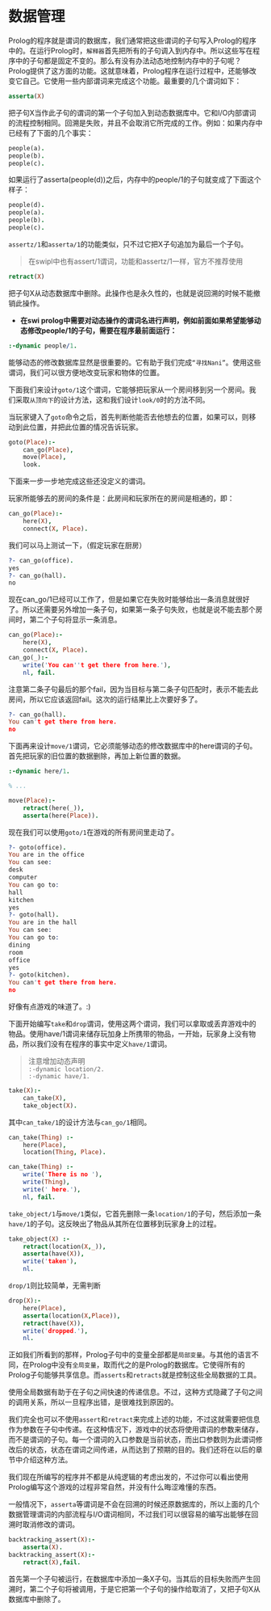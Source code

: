 # 数据管理
Prolog的程序就是谓词的数据库，我们通常把这些谓词的子句写入Prolog的程序中的。在运行Prolog时，`解释器`首先把所有的子句调入到内存中。所以这些写在程序中的子句都是固定不变的。那么有没有办法动态地控制内存中的子句呢？Prolog提供了这方面的功能。这就意味着，Prolog程序在运行过程中，还能够改变它自己。它使用一些内部谓词来完成这个功能。最重要的几个谓词如下：

```prolog
asserta(X)
```

把子句X当作此子句的谓词的第一个子句加入到动态数据库中。它和I/O内部谓词的流程控制相同。回溯是失败，并且不会取消它所完成的工作。例如：如果内存中已经有了下面的几个事实：

```prolog
people(a).
people(b).
people(c).
```

如果运行了asserta(people(d))之后，内存中的people/1的子句就变成了下面这个样子：

```prolog
people(d).
people(a).
people(b).
people(c).
```

`assertz/1`和`asserta/1`的功能类似，只不过它把X子句追加为最后一个子句。 

> 在swipl中也有assert/1谓词，功能和assertz/1一样，官方不推荐使用

```prolog
retract(X)
```

把子句X从动态数据库中删除。此操作也是永久性的，也就是说回溯的时候不能撤销此操作。

* **在swi prolog中需要对动态操作的谓词名进行声明，例如前面如果希望能够动态修改people/1的子句，需要在程序最前面运行：**

```prolog
:-dynamic people/1.
```

能够动态的修改数据库显然是很重要的。它有助于我们完成`“寻找Nani”`。使用这些谓词，我们可以很方便地改变玩家和物体的位置。

下面我们来设计`goto/1`这个谓词，它能够把玩家从一个房间移到另一个房间。我们采取`从顶向下`的设计方法，这和我们设计`look/0`时的方法不同。

当玩家键入了`goto`命令之后，首先判断他能否去他想去的位置，如果可以，则移动到此位置，并把此位置的情况告诉玩家。

```prolog
goto(Place):- 
    can_go(Place), 
    move(Place), 
    look.
```

下面来一步一步地完成这些还没定义的谓词。

玩家所能够去的房间的条件是：此房间和玩家所在的房间是相通的，即：

```prolog
can_go(Place):- 
    here(X), 
    connect(X, Place). 
```

我们可以马上测试一下，（假定玩家在厨房）

```prolog
?- can_go(office). 
yes 
?- can_go(hall).
no
```

现在can_go/1已经可以工作了，但是如果它在失败时能够给出一条消息就很好了。所以还需要另外增加一条子句，如果第一条子句失败，也就是说不能去那个房间时，第二个子句将显示一条消息。

```prolog
can_go(Place):- 
    here(X), 
    connect(X, Place). 
can_go(_):- 
    write('You can''t get there from here.'),
    nl, fail. 
```

注意第二条子句最后的那个fail，因为当目标与第二条子句匹配时，表示不能去此房间，所以它应该返回fail。这次的运行结果比上次要好多了。

```prolog
?- can_go(hall). 
You can't get there from here. 
no 
```

下面再来设计`move/1`谓词，它必须能够动态的修改数据库中的here谓词的子句。首先把玩家的旧位置的数据删除，再加上新位置的数据。

```prolog
:-dynamic here/1.

% ...

move(Place):- 
    retract(here(_)), 
    asserta(here(Place)). 
```

现在我们可以使用`goto/1`在游戏的所有房间里走动了。

```prolog
?- goto(office).
You are in the office 
You can see: 
desk 
computer 
You can go to:
hall 
kitchen 
yes 
?- goto(hall). 
You are in the hall 
You can see:
You can go to:
dining 
room
office 
yes 
?- goto(kitchen).
You can't get there from here.
no 
```

好像有点游戏的味道了。:)

下面开始编写`take`和`drop`谓词，使用这两个谓词，我们可以拿取或丢弃游戏中的物品。使用have/1谓词来储存玩加身上所携带的物品，一开始，玩家身上没有物品，所以我们没有在程序的事实中定义`have/1`谓词。

> 注意增加动态声明<br>
> `:-dynamic location/2.`<br>
> `:-dynamic have/1.`

```prolog
take(X):- 
    can_take(X), 
    take_object(X). 
```

其中`can_take/1`的设计方法与`can_go/1`相同。

```prolog
can_take(Thing) :- 
    here(Place), 
    location(Thing, Place).

can_take(Thing) :- 
    write('There is no '), 
    write(Thing), 
    write(' here.'), 
    nl, fail. 
```

`take_object/1`与`move/1`类似，它首先删除一条`location/1`的子句，然后添加一条`have/1`的子句。这反映出了物品从其所在位置移到玩家身上的过程。

```prolog
take_object(X) :- 
    retract(location(X,_)), 
    asserta(have(X)),
    write('taken'),
    nl.
```

`drop/1`则比较简单，无需判断

```prolog
drop(X):-
    here(Place),
    asserta(location(X,Place)), 
    retract(have(X)),
    write('dropped.'),
    nl.
```

正如我们所看到的那样，Prolog子句中的变量全部都是`局部变量`。与其他的语言不同，在Prolog中没有`全局变量`，取而代之的是Prolog的数据库。它使得所有的Prolog子句能够共享信息。而`asserts`和`retracts`就是控制这些全局数据的工具。

使用全局数据有助于在子句之间快速的传递信息。不过，这种方式隐藏了子句之间的调用关系，所以一旦程序出错，是很难找到原因的。

我们完全也可以不使用`assert`和`retract`来完成上述的功能，不过这就需要把信息作为参数在子句中传递。在这种情况下，游戏中的状态将使用谓词的参数来储存，而不是谓词的子句。每一个谓词的入口参数是当前状态，而出口参数则为此谓词修改后的状态，状态在谓词之间传递，从而达到了预期的目的。我们还将在以后的章节中介绍这种方法。

我们现在所编写的程序并不都是从纯逻辑的考虑出发的，不过你可以看出使用Prolog编写这个游戏的过程非常自然，并没有什么晦涩难懂的东西。

一般情况下，`asserta`等谓词是不会在回溯的时候还原数据库的，所以上面的几个数据管理谓词的内部流程与I/O谓词相同，不过我们可以很容易的编写出能够在回溯时取消修改的谓词。

```prolog
backtracking_assert(X):- 
    asserta(X). 
backtracking_assert(X):- 
    retract(X),fail.
```

首先第一个子句被运行，在数据库中添加一条X子句。当其后的目标失败而产生回溯时，第二个子句将被调用，于是它把第一个子句的操作给取消了，又把子句X从数据库中删除了。 